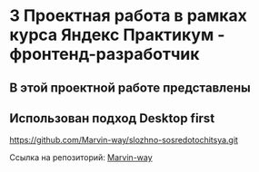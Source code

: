 # 3 Проектная работа в рамках курса Яндекс Практикум - фронтенд-разработчик

## В этой проектной работе представлены  ##

## Использован подход Desktop first

https://github.com/Marvin-way/slozhno-sosredotochitsya.git

Ссылка на репозиторий: [Marvin-way](https://github.com/Marvin-way/slozhno-sosredotochitsya.git)
